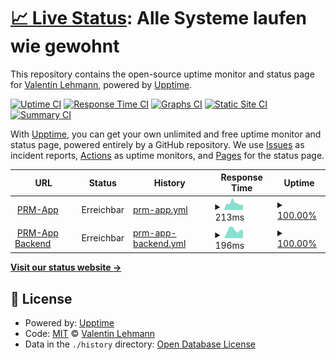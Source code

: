 # [📈 Live Status](https://status.valentinlehmann.de): <!--live status--> **Alle Systeme laufen wie gewohnt**

This repository contains the open-source uptime monitor and status page for [Valentin Lehmann](https://www.valentinlehmann.de), powered by [Upptime](https://github.com/upptime/upptime).

[![Uptime CI](https://github.com/valentinlehmann/status/workflows/Uptime%20CI/badge.svg)](https://github.com/valentinlehmann/status/actions?query=workflow%3A%22Uptime+CI%22)
[![Response Time CI](https://github.com/valentinlehmann/status/workflows/Response%20Time%20CI/badge.svg)](https://github.com/valentinlehmann/status/actions?query=workflow%3A%22Response+Time+CI%22)
[![Graphs CI](https://github.com/valentinlehmann/status/workflows/Graphs%20CI/badge.svg)](https://github.com/valentinlehmann/status/actions?query=workflow%3A%22Graphs+CI%22)
[![Static Site CI](https://github.com/valentinlehmann/status/workflows/Static%20Site%20CI/badge.svg)](https://github.com/valentinlehmann/status/actions?query=workflow%3A%22Static+Site+CI%22)
[![Summary CI](https://github.com/valentinlehmann/status/workflows/Summary%20CI/badge.svg)](https://github.com/valentinlehmann/status/actions?query=workflow%3A%22Summary+CI%22)

With [Upptime](https://upptime.js.org), you can get your own unlimited and free uptime monitor and status page, powered entirely by a GitHub repository. We use [Issues](https://github.com/valentinlehmann/status/issues) as incident reports, [Actions](https://github.com/valentinlehmann/status/actions) as uptime monitors, and [Pages](https://status.valentinlehmann.de) for the status page.

<!--start: status pages-->
<!-- This summary is generated by Upptime (https://github.com/upptime/upptime) -->
<!-- Do not edit this manually, your changes will be overwritten -->
<!-- prettier-ignore -->
| URL | Status | History | Response Time | Uptime |
| --- | ------ | ------- | ------------- | ------ |
| <img alt="" src="https://icons.duckduckgo.com/ip3/prm-app.valentinlehmann.de.ico" height="13"> [PRM-App](https://prm-app.valentinlehmann.de) | Erreichbar | [prm-app.yml](https://github.com/valentinlehmann/status/commits/HEAD/history/prm-app.yml) | <details><summary><img alt="Response time graph" src="./graphs/prm-app/response-time-week.png" height="20"> 213ms</summary><br><a href="https://status.valentinlehmann.de/history/prm-app"><img alt="Response time 231" src="https://img.shields.io/endpoint?url=https%3A%2F%2Fraw.githubusercontent.com%2Fvalentinlehmann%2Fstatus%2FHEAD%2Fapi%2Fprm-app%2Fresponse-time.json"></a><br><a href="https://status.valentinlehmann.de/history/prm-app"><img alt="24-hour response time 168" src="https://img.shields.io/endpoint?url=https%3A%2F%2Fraw.githubusercontent.com%2Fvalentinlehmann%2Fstatus%2FHEAD%2Fapi%2Fprm-app%2Fresponse-time-day.json"></a><br><a href="https://status.valentinlehmann.de/history/prm-app"><img alt="7-day response time 213" src="https://img.shields.io/endpoint?url=https%3A%2F%2Fraw.githubusercontent.com%2Fvalentinlehmann%2Fstatus%2FHEAD%2Fapi%2Fprm-app%2Fresponse-time-week.json"></a><br><a href="https://status.valentinlehmann.de/history/prm-app"><img alt="30-day response time 195" src="https://img.shields.io/endpoint?url=https%3A%2F%2Fraw.githubusercontent.com%2Fvalentinlehmann%2Fstatus%2FHEAD%2Fapi%2Fprm-app%2Fresponse-time-month.json"></a><br><a href="https://status.valentinlehmann.de/history/prm-app"><img alt="1-year response time 246" src="https://img.shields.io/endpoint?url=https%3A%2F%2Fraw.githubusercontent.com%2Fvalentinlehmann%2Fstatus%2FHEAD%2Fapi%2Fprm-app%2Fresponse-time-year.json"></a></details> | <details><summary><a href="https://status.valentinlehmann.de/history/prm-app">100.00%</a></summary><a href="https://status.valentinlehmann.de/history/prm-app"><img alt="All-time uptime 100.00%" src="https://img.shields.io/endpoint?url=https%3A%2F%2Fraw.githubusercontent.com%2Fvalentinlehmann%2Fstatus%2FHEAD%2Fapi%2Fprm-app%2Fuptime.json"></a><br><a href="https://status.valentinlehmann.de/history/prm-app"><img alt="24-hour uptime 100.00%" src="https://img.shields.io/endpoint?url=https%3A%2F%2Fraw.githubusercontent.com%2Fvalentinlehmann%2Fstatus%2FHEAD%2Fapi%2Fprm-app%2Fuptime-day.json"></a><br><a href="https://status.valentinlehmann.de/history/prm-app"><img alt="7-day uptime 100.00%" src="https://img.shields.io/endpoint?url=https%3A%2F%2Fraw.githubusercontent.com%2Fvalentinlehmann%2Fstatus%2FHEAD%2Fapi%2Fprm-app%2Fuptime-week.json"></a><br><a href="https://status.valentinlehmann.de/history/prm-app"><img alt="30-day uptime 100.00%" src="https://img.shields.io/endpoint?url=https%3A%2F%2Fraw.githubusercontent.com%2Fvalentinlehmann%2Fstatus%2FHEAD%2Fapi%2Fprm-app%2Fuptime-month.json"></a><br><a href="https://status.valentinlehmann.de/history/prm-app"><img alt="1-year uptime 100.00%" src="https://img.shields.io/endpoint?url=https%3A%2F%2Fraw.githubusercontent.com%2Fvalentinlehmann%2Fstatus%2FHEAD%2Fapi%2Fprm-app%2Fuptime-year.json"></a></details>
| <img alt="" src="https://prm-app.valentinlehmann.de/kopflogo.ico" height="13"> [PRM-App Backend](https://prm-backend.valentinlehmann.de) | Erreichbar | [prm-app-backend.yml](https://github.com/valentinlehmann/status/commits/HEAD/history/prm-app-backend.yml) | <details><summary><img alt="Response time graph" src="./graphs/prm-app-backend/response-time-week.png" height="20"> 196ms</summary><br><a href="https://status.valentinlehmann.de/history/prm-app-backend"><img alt="Response time 360" src="https://img.shields.io/endpoint?url=https%3A%2F%2Fraw.githubusercontent.com%2Fvalentinlehmann%2Fstatus%2FHEAD%2Fapi%2Fprm-app-backend%2Fresponse-time.json"></a><br><a href="https://status.valentinlehmann.de/history/prm-app-backend"><img alt="24-hour response time 153" src="https://img.shields.io/endpoint?url=https%3A%2F%2Fraw.githubusercontent.com%2Fvalentinlehmann%2Fstatus%2FHEAD%2Fapi%2Fprm-app-backend%2Fresponse-time-day.json"></a><br><a href="https://status.valentinlehmann.de/history/prm-app-backend"><img alt="7-day response time 196" src="https://img.shields.io/endpoint?url=https%3A%2F%2Fraw.githubusercontent.com%2Fvalentinlehmann%2Fstatus%2FHEAD%2Fapi%2Fprm-app-backend%2Fresponse-time-week.json"></a><br><a href="https://status.valentinlehmann.de/history/prm-app-backend"><img alt="30-day response time 206" src="https://img.shields.io/endpoint?url=https%3A%2F%2Fraw.githubusercontent.com%2Fvalentinlehmann%2Fstatus%2FHEAD%2Fapi%2Fprm-app-backend%2Fresponse-time-month.json"></a><br><a href="https://status.valentinlehmann.de/history/prm-app-backend"><img alt="1-year response time 360" src="https://img.shields.io/endpoint?url=https%3A%2F%2Fraw.githubusercontent.com%2Fvalentinlehmann%2Fstatus%2FHEAD%2Fapi%2Fprm-app-backend%2Fresponse-time-year.json"></a></details> | <details><summary><a href="https://status.valentinlehmann.de/history/prm-app-backend">100.00%</a></summary><a href="https://status.valentinlehmann.de/history/prm-app-backend"><img alt="All-time uptime 33.69%" src="https://img.shields.io/endpoint?url=https%3A%2F%2Fraw.githubusercontent.com%2Fvalentinlehmann%2Fstatus%2FHEAD%2Fapi%2Fprm-app-backend%2Fuptime.json"></a><br><a href="https://status.valentinlehmann.de/history/prm-app-backend"><img alt="24-hour uptime 100.00%" src="https://img.shields.io/endpoint?url=https%3A%2F%2Fraw.githubusercontent.com%2Fvalentinlehmann%2Fstatus%2FHEAD%2Fapi%2Fprm-app-backend%2Fuptime-day.json"></a><br><a href="https://status.valentinlehmann.de/history/prm-app-backend"><img alt="7-day uptime 100.00%" src="https://img.shields.io/endpoint?url=https%3A%2F%2Fraw.githubusercontent.com%2Fvalentinlehmann%2Fstatus%2FHEAD%2Fapi%2Fprm-app-backend%2Fuptime-week.json"></a><br><a href="https://status.valentinlehmann.de/history/prm-app-backend"><img alt="30-day uptime 100.00%" src="https://img.shields.io/endpoint?url=https%3A%2F%2Fraw.githubusercontent.com%2Fvalentinlehmann%2Fstatus%2FHEAD%2Fapi%2Fprm-app-backend%2Fuptime-month.json"></a><br><a href="https://status.valentinlehmann.de/history/prm-app-backend"><img alt="1-year uptime 52.16%" src="https://img.shields.io/endpoint?url=https%3A%2F%2Fraw.githubusercontent.com%2Fvalentinlehmann%2Fstatus%2FHEAD%2Fapi%2Fprm-app-backend%2Fuptime-year.json"></a></details>

<!--end: status pages-->

[**Visit our status website →**](https://status.valentinlehmann.de)

## 📄 License

- Powered by: [Upptime](https://github.com/upptime/upptime)
- Code: [MIT](./LICENSE) © [Valentin Lehmann](https://www.valentinlehmann.de)
- Data in the `./history` directory: [Open Database License](https://opendatacommons.org/licenses/odbl/1-0/)
